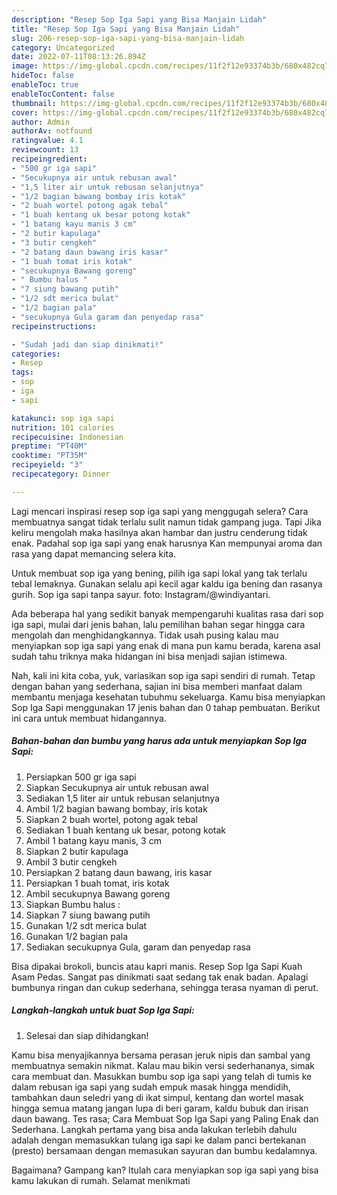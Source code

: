 ```yaml
---
description: "Resep Sop Iga Sapi yang Bisa Manjain Lidah"
title: "Resep Sop Iga Sapi yang Bisa Manjain Lidah"
slug: 206-resep-sop-iga-sapi-yang-bisa-manjain-lidah
category: Uncategorized
date: 2022-07-11T08:13:26.894Z
image: https://img-global.cpcdn.com/recipes/11f2f12e93374b3b/680x482cq70/sop-iga-sapi-foto-resep-utama.jpg
hideToc: false
enableToc: true
enableTocContent: false
thumbnail: https://img-global.cpcdn.com/recipes/11f2f12e93374b3b/680x482cq70/sop-iga-sapi-foto-resep-utama.jpg
cover: https://img-global.cpcdn.com/recipes/11f2f12e93374b3b/680x482cq70/sop-iga-sapi-foto-resep-utama.jpg
author: Admin
authorAv: notfound
ratingvalue: 4.1
reviewcount: 13
recipeingredient:
- "500 gr iga sapi"
- "Secukupnya air untuk rebusan awal"
- "1,5 liter air untuk rebusan selanjutnya"
- "1/2 bagian bawang bombay iris kotak"
- "2 buah wortel potong agak tebal"
- "1 buah kentang uk besar potong kotak"
- "1 batang kayu manis 3 cm"
- "2 butir kapulaga"
- "3 butir cengkeh"
- "2 batang daun bawang iris kasar"
- "1 buah tomat iris kotak"
- "secukupnya Bawang goreng"
- " Bumbu halus "
- "7 siung bawang putih"
- "1/2 sdt merica bulat"
- "1/2 bagian pala"
- "secukupnya Gula garam dan penyedap rasa"
recipeinstructions:

- "Sudah jadi dan siap dinikmati!"
categories:
- Resep
tags:
- sop
- iga
- sapi

katakunci: sop iga sapi 
nutrition: 101 calories
recipecuisine: Indonesian
preptime: "PT40M"
cooktime: "PT35M"
recipeyield: "3"
recipecategory: Dinner

---
```



Lagi mencari inspirasi resep sop iga sapi yang menggugah selera? Cara membuatnya sangat tidak terlalu sulit namun tidak gampang juga. Tapi Jika keliru mengolah maka hasilnya akan hambar dan justru cenderung tidak enak. Padahal sop iga sapi yang enak harusnya Kan mempunyai aroma dan rasa yang dapat memancing selera kita.


Untuk membuat sop iga yang bening, pilih iga sapi lokal yang tak terlalu tebal lemaknya. Gunakan selalu api kecil agar kaldu iga bening dan rasanya gurih. Sop iga sapi tanpa sayur. foto: Instagram/@windiyantari.

Ada beberapa hal yang sedikit banyak mempengaruhi kualitas rasa dari sop iga sapi, mulai dari jenis bahan, lalu pemilihan bahan segar hingga cara mengolah dan menghidangkannya. Tidak usah pusing kalau mau menyiapkan sop iga sapi yang enak di mana pun kamu berada, karena asal sudah tahu triknya maka hidangan ini bisa menjadi sajian istimewa.


Nah, kali ini kita coba, yuk, variasikan sop iga sapi sendiri di rumah. Tetap dengan bahan yang sederhana, sajian ini bisa memberi manfaat dalam membantu menjaga kesehatan tubuhmu sekeluarga. Kamu bisa menyiapkan Sop Iga Sapi menggunakan 17 jenis bahan dan 0 tahap pembuatan. Berikut ini cara untuk membuat hidangannya.

<!--inarticleads1-->

##### Bahan-bahan dan bumbu yang harus ada untuk menyiapkan Sop Iga Sapi:

1. Persiapkan 500 gr iga sapi
1. Siapkan Secukupnya air untuk rebusan awal
1. Sediakan 1,5 liter air untuk rebusan selanjutnya
1. Ambil 1/2 bagian bawang bombay, iris kotak
1. Siapkan 2 buah wortel, potong agak tebal
1. Sediakan 1 buah kentang uk besar, potong kotak
1. Ambil 1 batang kayu manis, 3 cm
1. Siapkan 2 butir kapulaga
1. Ambil 3 butir cengkeh
1. Persiapkan 2 batang daun bawang, iris kasar
1. Persiapkan 1 buah tomat, iris kotak
1. Ambil secukupnya Bawang goreng
1. Siapkan  Bumbu halus :
1. Siapkan 7 siung bawang putih
1. Gunakan 1/2 sdt merica bulat
1. Gunakan 1/2 bagian pala
1. Sediakan secukupnya Gula, garam dan penyedap rasa


Bisa dipakai brokoli, buncis atau kapri manis. Resep Sop Iga Sapi Kuah Asam Pedas. Sangat pas dinikmati saat sedang tak enak badan. Apalagi bumbunya ringan dan cukup sederhana, sehingga terasa nyaman di perut. 

<!--inarticleads2-->

##### Langkah-langkah untuk buat Sop Iga Sapi:


1. Selesai dan siap dihidangkan!

Kamu bisa menyajikannya bersama perasan jeruk nipis dan sambal yang membuatnya semakin nikmat. Kalau mau bikin versi sederhananya, simak cara membuat dan. Masukkan bumbu sop iga sapi yang telah di tumis ke dalam rebusan iga sapi yang sudah empuk masak hingga mendidih, tambahkan daun seledri yang di ikat simpul, kentang dan wortel masak hingga semua matang jangan lupa di beri garam, kaldu bubuk dan irisan daun bawang. Tes rasa; Cara Membuat Sop Iga Sapi yang Paling Enak dan Sederhana. Langkah pertama yang bisa anda lakukan terlebih dahulu adalah dengan memasukkan tulang iga sapi ke dalam panci bertekanan (presto) bersamaan dengan memasukan sayuran dan bumbu kedalamnya. 

Bagaimana? Gampang kan? Itulah cara menyiapkan sop iga sapi yang bisa kamu lakukan di rumah. Selamat menikmati
